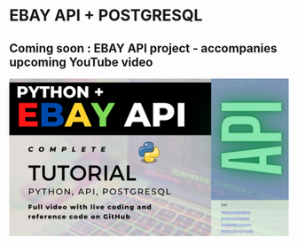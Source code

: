 # EBAY API + POSTGRESQL
## Coming soon : EBAY API project - accompanies upcoming YouTube video

![](https://github.com/RGGH/Misc/blob/master/ebayapi.png)
